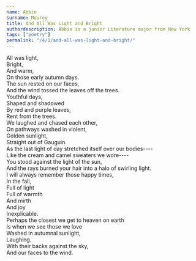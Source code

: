 ```yaml
---
name: Abbie
surname: Mourey
title: And All Was Light and Bright
authordescription: Abbie is a junior Literature major from New York
tags: ["poetry"]
permalink: "/4/1/and-all-was-light-and-bright/"
---
```

All was light,\
Bright,\
And warm,\
On those early autumn days.\
The sun rested on our faces,\
And the wind tossed the leaves off the trees.\
Youthful days,\
Shaped and shadowed\
By red and purple leaves,\
Rent from the trees.\
We laughed and chased each other,\
On pathways washed in violent,\
Golden sunlight,\
Straight out of Gauguin.\
As the last light of day stretched itself over our bodies----\
Like the cream and camel sweaters we wore----\
You stood against the light of the sun,\
And the rays burned your hair into a halo of swirling light.\
I will always remember those happy times,\
In the fall,\
Full of light\
Full of warmth\
And mirth\
And joy\
Inexplicable.\
Perhaps the closest we get to heaven on earth\
Is when we see those we love\
Washed in autumnal sunlight,\
Laughing.\
With their backs against the sky,\
And our faces to the wind.